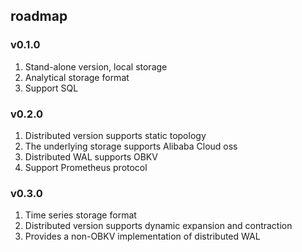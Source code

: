 ## roadmap
### v0.1.0
1. Stand-alone version, local storage
2. Analytical storage format
3. Support SQL

### v0.2.0
1. Distributed version supports static topology
2. The underlying storage supports Alibaba Cloud oss
3. Distributed WAL supports OBKV
4. Support Prometheus protocol

### v0.3.0
1. Time series storage format
2. Distributed version supports dynamic expansion and contraction
3. Provides a non-OBKV implementation of distributed WAL